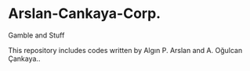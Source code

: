 # Arslan-Cankaya-Corp.
Gamble and Stuff

This repository includes codes written by Algın P. Arslan and A. Oğulcan Çankaya..
